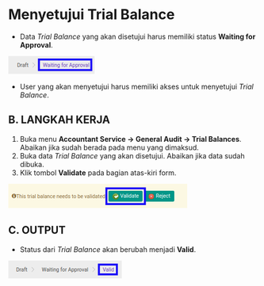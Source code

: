 # Menyetujui Trial Balance

* Data *Trial Balance* yang akan disetujui harus memiliki status **Waiting for Approval**.

![](../../img/trial-balance/status-waiting-for-approval.png)

* User yang akan menyetujui harus memiliki akses untuk menyetujui *Trial Balance*.

## B. LANGKAH KERJA

1. Buka menu **Accountant Service -> General Audit -> Trial Balances**. Abaikan jika sudah berada pada menu yang dimaksud.
2. Buka data *Trial Balance* yang akan disetujui. Abaikan jika data sudah dibuka.
3. Klik tombol **Validate** pada bagian atas-kiri form.

![](../../img/trial-balance/tombol-validate.png)

## C. OUTPUT

* Status dari *Trial Balance* akan berubah menjadi **Valid**.

![](../../img/trial-balance/status-valid.png)
